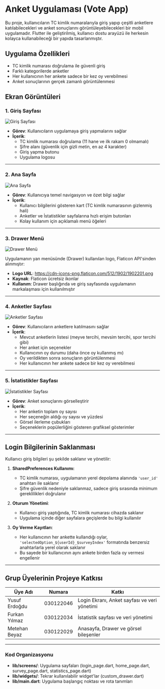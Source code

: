 # Anket Uygulaması (Vote App)

Bu proje, kullanıcıların TC kimlik numaralarıyla giriş yapıp çeşitli anketlere katılabilecekleri ve anket sonuçlarını görüntüleyebilecekleri bir mobil uygulamadır. Flutter ile geliştirilmiş, kullanıcı dostu arayüzü ile herkesin kolayca kullanabileceği bir yapıda tasarlanmıştır.

## Uygulama Özellikleri

- TC kimlik numarası doğrulama ile güvenli giriş
- Farklı kategorilerde anketler
- Her kullanıcının her ankete sadece bir kez oy verebilmesi
- Anket sonuçlarının gerçek zamanlı görüntülenmesi

## Ekran Görüntüleri

### 1. Giriş Sayfası
![Giriş Sayfası](images/login.png)

- **Görev**: Kullanıcıların uygulamaya giriş yapmalarını sağlar
- **İçerik**:
  - TC kimlik numarası doğrulama (11 hane ve ilk rakam 0 olmamalı)
  - Şifre alanı (güvenlik için gizli metin, en az 4 karakter)
  - Giriş yapma butonu
  - Uygulama logosu
---

### 2. Ana Sayfa
![Ana Sayfa](images/home.png)

- **Görev**: Kullanıcıya temel navigasyon ve özet bilgi sağlar
- **İçerik**:
  - Kullanıcı bilgilerini gösteren kart (TC kimlik numarasının gizlenmiş hali)
  - Anketler ve İstatistikler sayfalarına hızlı erişim butonları
  - Kolay kullanım için açıklamalı menü öğeleri

---

### 3. Drawer Menü
![Drawer Menü](images/drawer.png)

Uygulamanın yan menüsünde (Drawer) kullanılan logo, Flaticon API'sinden alınmıştır:
- **Logo URL**: https://cdn-icons-png.flaticon.com/512/1902/1902201.png
- **Kaynak**: Flaticon ücretsiz ikonlar
- **Kullanım**: Drawer başlığında ve giriş sayfasında uygulamanın markalaşması için kullanılmıştır

---

### 4. Anketler Sayfası
![Anketler Sayfası](images/surveys.png)

- **Görev**: Kullanıcıların anketlere katılmasını sağlar
- **İçerik**:
  - Mevcut anketlerin listesi (meyve tercihi, mevsim tercihi, spor tercihi gibi)
  - Her anket için seçenekler
  - Kullanıcının oy durumu (daha önce oy kullanmış mı)
  - Oy verildikten sonra sonuçların görüntülenmesi
  - Her kullanıcının her ankete sadece bir kez oy verebilmesi

---

### 5. İstatistikler Sayfası
![İstatistikler Sayfası](images/statistics.png)

- **Görev**: Anket sonuçlarını görselleştirir
- **İçerik**:
  - Her anketin toplam oy sayısı
  - Her seçeneğin aldığı oy sayısı ve yüzdesi
  - Görsel ilerleme çubukları
  - Seçeneklerin popülerliğini gösteren grafiksel gösterimler

---

## Login Bilgilerinin Saklanması

Kullanıcı giriş bilgileri şu şekilde saklanır ve yönetilir:

1. **SharedPreferences Kullanımı**:
   - TC kimlik numarası, uygulamanın yerel depolama alanında `'user_id'` anahtarı ile saklanır
   - Şifre güvenlik nedeniyle saklanmaz, sadece giriş sırasında minimum gereklilikleri doğrulanır

2. **Oturum Yönetimi**:
   - Kullanıcı giriş yaptığında, TC kimlik numarası cihazda saklanır
   - Uygulama içinde diğer sayfalara geçişlerde bu bilgi kullanılır

3. **Oy Verme Kayıtları**:
   - Her kullanıcının her ankette kullandığı oylar, `'selectedOption_${userId}_$surveyIndex'` formatında benzersiz anahtarlarla yerel olarak saklanır
   - Bu sayede bir kullanıcının aynı ankete birden fazla oy vermesi engellenir

---

## Grup Üyelerinin Projeye Katkısı

|     Üye Adı     |   Numara  |                    Katkı                     |
|-----------------|-----------|----------------------------------------------|
| Yusuf Erdoğdu   | 030122046 | Login Ekranı, Anket sayfası ve veri yönetimi |
| Furkan Yılmaz   | 030122034 | İstatistik sayfası ve veri yönetimi          |
| Metehan Beyaz   | 030122029 | Anasayfa, Drawer ve görsel bileşenler        |

---

### Kod Organizasyonu
- **lib/screens/**: Uygulama sayfaları (login_page.dart, home_page.dart, survey_page.dart, statistics_page.dart)
- **lib/widgets/**: Tekrar kullanılabilir widget'lar (custom_drawer.dart)
- **lib/main.dart**: Uygulama başlangıç noktası ve rota tanımları
